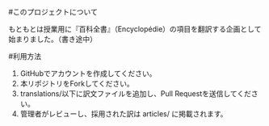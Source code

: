 #このプロジェクトについて

もともとは授業用に『百科全書』（Encyclopédie）の項目を翻訳する企画として始まりました。（書き途中）

#利用方法
1. GitHubでアカウントを作成してください。
2. 本リポジトリをForkしてください。
3. translations/以下に訳文ファイルを追加し、Pull Requestを送信してください。
4. 管理者がレビューし、採用された訳は articles/ に掲載されます。


